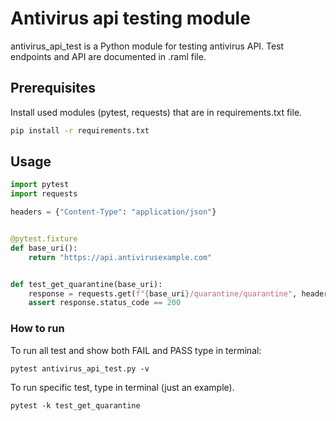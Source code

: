 # Antivirus api testing module

antivirus_api_test is a Python module for testing antivirus API.
Test endpoints and API are documented in .raml file. 

## Prerequisites
Install used modules (pytest, requests) that are in requirements.txt file.


```bash
pip install -r requirements.txt
```

## Usage

```python
import pytest
import requests

headers = {"Content-Type": "application/json"}


@pytest.fixture
def base_uri():
    return "https://api.antivirusexample.com"


def test_get_quarantine(base_uri):
    response = requests.get(f"{base_uri}/quarantine/quarantine", headers=headers)
    assert response.status_code == 200
```
### How to run

To run all test and show both FAIL and PASS type in terminal:
```
pytest antivirus_api_test.py -v
```

To run specific test, type in terminal (just an example).
```
pytest -k test_get_quarantine
```
